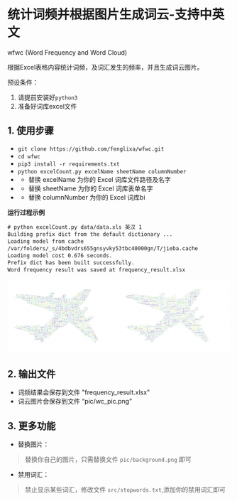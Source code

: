 # 统计词频并根据图片生成词云-支持中英文
wfwc (Word Frequency and Word Cloud)

根据Excel表格内容统计词频，及词汇发生的频率，并且生成词云图片。

预设条件：

1. 请提前安装好`python3`
2. 准备好词库excel文件

## 1. 使用步骤
- `git clone https://github.com/fenglixa/wfwc.git`
- `cd wfwc`
- `pip3 install -r requirements.txt`
- `python excelCount.py excelName sheetName columnNumber`
- - 替换 excelName 为你的 Excel 词库文件路径及名字
- - 替换 sheetName 为你的 Excel 词库表单名字
- - 替换 columnNumber 为你的 Excel 词库bi

**运行过程示例**
```
# python excelCount.py data/data.xls 英汉 1
Building prefix dict from the default dictionary ...
Loading model from cache /var/folders/_s/4bdbvdrs655gnsyvky53tbc40000gn/T/jieba.cache
Loading model cost 0.676 seconds.
Prefix dict has been built successfully.
Word frequency result was saved at frequency_result.xlsx
```
![英文词云](pic/wc_example.png)

## 2. 输出文件
- 词频结果会保存到文件 "frequency_result.xlsx"
- 词云图片会保存到文件 “pic/wc_pic.png”

## 3. 更多功能
- 替换图片：
> 替换你自己的图片，只需替换文件 `pic/background.png` 即可

- 禁用词汇：
> 禁止显示某些词汇，修改文件 `src/stopwords.txt`,添加你的禁用词汇即可
